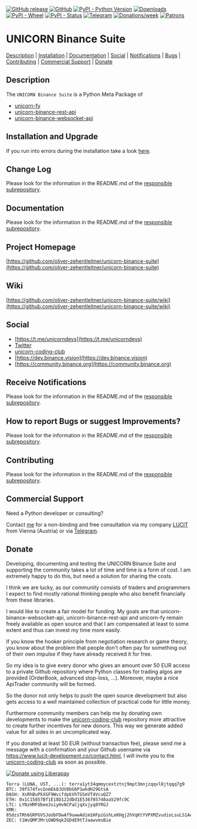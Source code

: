 [![GitHub release](https://img.shields.io/github/release/oliver-zehentleitner/unicorn-binance-rest-api.svg)](https://pypi.org/project/unicorn-binance-rest-api/)
[![GitHub](https://img.shields.io/github/license/oliver-zehentleitner/unicorn-binance-rest-api.svg?color=blue)](https://github.com/oliver-zehentleitner/unicorn-binance-rest-api/blob/master/LICENSE)
[![PyPI - Python Version](https://img.shields.io/pypi/pyversions/unicorn-binance-rest-api.svg)](https://www.python.org/downloads/)
[![Downloads](https://pepy.tech/badge/unicorn-binance-rest-api)](https://pepy.tech/project/unicorn-binance-rest-api)
[![PyPI - Wheel](https://img.shields.io/pypi/wheel/unicorn-binance-rest-api.svg?label=PyPI%20wheel)](https://pypi.org/project/unicorn-binance-rest-api/)
[![PyPI - Status](https://img.shields.io/pypi/status/unicorn-binance-rest-api.svg)](https://github.com/oliver-zehentleitner/unicorn-binance-rest-api/issues)
[![Telegram](https://img.shields.io/badge/chat-telegram-yellow.svg)](https://t.me/unicorndevs)
[![Donations/week](http://img.shields.io/liberapay/receives/oliver-zehentleitner.svg?logo=liberapay)](https://liberapay.com/oliver-zehentleitner/donate)
[![Patrons](http://img.shields.io/liberapay/patrons/oliver-zehentleitner.svg?logo=liberapay)](https://liberapay.com/oliver-zehentleitner/donate)

# UNICORN Binance Suite
[Description](#description) | [Installation](#installation-and-upgrade) |
[Documentation](#documentation) | [Social](#social) |
[Notifications](#receive-notifications) | [Bugs](#how-to-report-bugs-or-suggest-improvements) | 
[Contributing](#contributing) | [Commercial Support](#commercial-support) | [Donate](#donate)

## Description
The `UNICORN Binance Suite` is a Python Meta Package of
- [unicorn-fy](https://github.com/oliver-zehentleitner/unicorn-fy)
- [unicorn-binance-rest-api](https://github.com/oliver-zehentleitner/unicorn-binance-rest-api)
- [unicorn-binance-websocket-api](https://github.com/oliver-zehentleitner/unicorn-binance-websocket-api)

## Installation and Upgrade
If you run into errors during the installation take a look [here](https://github.com/oliver-zehentleitner/unicorn-binance-suite/wiki/Installation).

## Change Log
Please look for the information in the README.md of the [responsible subrepository](https://github.com/oliver-zehentleitner/unicorn-binance-suite#description).

## Documentation
Please look for the information in the README.md of the [responsible subrepository](https://github.com/oliver-zehentleitner/unicorn-binance-suite#description).
## Project Homepage
[https://github.com/oliver-zehentleitner/unicorn-binance-suite](https://github.com/oliver-zehentleitner/unicorn-binance-suite)

## Wiki
[https://github.com/oliver-zehentleitner/unicorn-binance-suite/wiki](https://github.com/oliver-zehentleitner/unicorn-binance-suite/wiki)

## Social
- [https://t.me/unicorndevs](https://t.me/unicorndevs)
- [Twitter](https://twitter.com/DevsUnicorn)
- [unicorn-coding-club](https://github.com/oliver-zehentleitner/unicorn-coding-club)
- [https://dev.binance.vision](https://dev.binance.vision)
- [https://community.binance.org](https://community.binance.org)

## Receive Notifications
Please look for the information in the README.md of the [responsible subrepository](https://github.com/oliver-zehentleitner/unicorn-binance-suite#description).
## How to report Bugs or suggest Improvements?
Please look for the information in the README.md of the [responsible subrepository](https://github.com/oliver-zehentleitner/unicorn-binance-suite#description).
## Contributing
Please look for the information in the README.md of the [responsible subrepository](https://github.com/oliver-zehentleitner/unicorn-binance-suite#description).
## Commercial Support
Need a Python developer or consulting? 

Contact [me](https://about.me/oliver-zehentleitner) for a non-binding and free consultation via my company 
[LUCIT](https://www.lucit.dev) from Vienna (Austria) or via [Telegram](https://t.me/LUCIT_OZ).

## Donate
Developing, documenting and testing the UNICORN Binance Suite and supporting the community takes a lot of time and time 
is a form of cost. I am extremely happy to do this, but need a solution for sharing the costs.

I think we are lucky, as our community consists of traders and programmers I expect to find mostly rational thinking 
people who also benefit financially from these libraries.

I would like to create a fair model for funding. My goals are that unicorn-binance-websocket-api, 
unicorn-binance-rest-api and unicorn-fy remain freely available as open source and that I am compensated at least to 
some extent and thus can invest my time more easily.

If you know the hooker principle from negotiation research or game theory, you know about the problem that people don't 
often pay for something out of their own impulse if they have already received it for free. 

So my idea is to give every donor who gives an amount over 50 EUR access to a private Github repository where Python 
classes for trading algos are provided (OrderBook, advanced stop-loss, ...). Moreover, maybe a nice ApiTrader community 
will be formed.

So the donor not only helps to push the open source development but also gets access to a well maintained collection of 
practical code for little money. 

Furthermore community members can help me by donating own developments to make the 
[unicorn-coding-club](https://github.com/oliver-zehentleitner/unicorn-coding-club) repository more attractive to create 
further incentives for new donors. This way we generate added value for all sides in an uncomplicated way.

If you donated at least 50 EUR (without transaction fee), please send me a message with a confirmation and your Github 
username via https://www.lucit-development.co/contact.html, I will invite you to the 
[unicorn-coding-club](https://github.com/oliver-zehentleitner/unicorn-coding-club) as soon as possible.

[![Donate using Liberapay](https://liberapay.com/assets/widgets/donate.svg)](https://liberapay.com/oliver-zehentleitner/donate)

```
Terra (LUNA, UST, ...): terra1yt34qmmycextztnj9mpt3mnjzqqvl8jtqqq7g9
BTC: 39fS74fvcGnmEk8JUV8bG6P1wkdH29GtsA
DASH: XsRhBuPkXGF9WvifdpkVhTGSmVT4VcuQZ7
ETH: 0x1C15857Bf1E18D122dDd1E536705748aa529fc9C
LTC: LYNzHMFUbee3siyHvNCPaCjqXxjyq8YRGJ
XMR: 85dzsTRh6GRPGVSJoUbFDwAf9uwwAdim1HFpiGshLeKHgj2hVqKtYVPXMZvudioLsuLS1AegkUiQ12jwReRwWcFvF7kDAbF
ZEC: t1WvQMPJMriGWD9qkZGDdE9tTJaawvmsBie
```